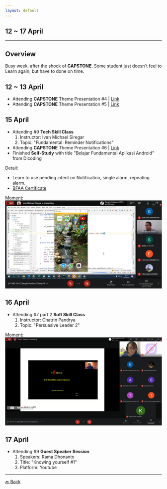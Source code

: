 ```yaml
---
layout: default
---
```


## 12 ~ 17 April
* * *

## Overview
Busy week, after the shock of **CAPSTONE**. Some student just doesn't feel to Learn again, but have to done on time.
  

12 ~ 13 April
---
- Attending **CAPSTONE** Theme Presentation #4 | [Link](https://www.youtube.com/watch?v=bViUrTFD3fI)
- Attending **CAPSTONE** Theme Presentation #5 | [Link](https://www.youtube.com/watch?v=mUFr4w9WDgA)

15 April
---
- Attending #9 **Tech Skill Class**
    1. Instructor: Ivan Michael Siregar
    1. Topic: "Fundamental: Reminder Notifications"
- Attending **CAPSTONE** Theme Presentation #6 | [Link](https://www.youtube.com/watch?v=Mep_9LZ1tZg)
- Finished **Self-Study** with title "Belajar Fundamental Aplikasi Android" from Dicoding

Detail: 
- Learn to use pending intent on Notification, single alarm, repeating alarm.
- [BFAA Certificate](https://www.dicoding.com/certificates/1OP8DV71VPQK)

Moment: 
![Mr Ivan is the best lecturer in Bangkit...](./../assets/april/15-04.png)

16 April
---
- Attending #7 part 2 **Soft Skill Class**
    1. Instructor: Chatrin Pandrya
    1. Topic: "Persuasive Leader 2"

Moment: 
![Mrs Chatrin presenting the material](./../assets/april/16-04.png)

17 April
---
- Attending #9 **Guest Speaker Session**
    1. Speakers: Rama Dhonanto
    1. Title: "Knowing yourself #1"
    1. Platform: Youtube

* * *
[🔙 Back](./../)